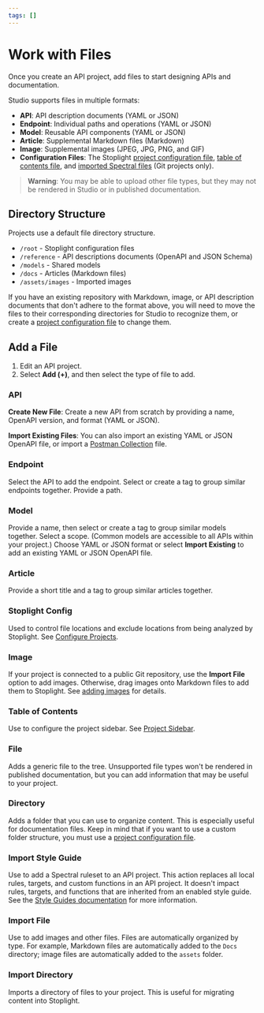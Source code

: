 ```yaml
---
tags: []
---
```


# Work with Files

Once you create an API project, add files to start designing APIs and documentation. 

Studio supports files in multiple formats:

- **API**: API description documents (YAML or JSON)
- **Endpoint**: Individual paths and operations (YAML or JSON)
- **Model**: Reusable API components (YAML or JSON)
- **Article**: Supplemental Markdown files (Markdown)
- **Image**: Supplemental images (JPEG, JPG, PNG, and GIF)
- **Configuration Files**: The Stoplight [project configuration file](../2.-workspaces/c.config.md), [table of contents file](../4.-documentation/Sidebar/d.table-of-contents.md), and [imported Spectral files](../2a.-style-guides/style-guides-and-git.md) (Git projects only). 

<!-- theme: Warning -->
>**Warning**: You may be able to upload other file types, but they may not be rendered in Studio or in published documentation.

## Directory Structure

Projects use a default file directory structure. 

- `/root` - Stoplight configuration files
- `/reference` - API descriptions documents (OpenAPI and JSON Schema)
- `/models` - Shared models
- `/docs` - Articles (Markdown files)
- `/assets/images` - Imported images

If you have an existing repository with Markdown, image, or API description documents that don't adhere to the format above, you will need to move the files to their corresponding directories for Studio to recognize them, or create a [project configuration file](../2.-workspaces/c.config.md) to change them.

## Add a File

1. Edit an API project.
2. Select **Add (+)**, and then select the type of file to add.

### API

**Create New File**: Create a new API from scratch by providing a name, OpenAPI version, and format (YAML or JSON).

**Import Existing Files**: You can also import an existing YAML or JSON OpenAPI file, or import a [Postman Collection](../6.-migrations/postman.md) file.

### Endpoint

Select the API to add the endpoint. Select or create a tag to group similar endpoints together. Provide a path. 

### Model

Provide a name, then select or create a tag to group similar models together. Select a scope. (Common models are accessible to all APIs within your project.) Choose YAML or JSON format or select **Import Existing** to add an existing YAML or JSON OpenAPI file.

### Article

Provide a short title and a tag to group similar articles together.

### Stoplight Config

Used to control file locations and exclude locations from being analyzed by Stoplight. See [Configure Projects](../2.-workspaces/c.config.md).

### Image

If your project is connected to a public Git repository, use the **Import File** option to add images. Otherwise, drag images onto Markdown files to add them to Stoplight. See [adding images](../4.-documentation/f.adding-images.md) for details.

### Table of Contents

Use to configure the project sidebar. See [Project Sidebar](../4.-documentation/Sidebar/a.customize-sidebar.md).

### File

Adds a generic file to the tree. Unsupported file types won't be rendered in published documentation, but you can add information that may be useful to your project.

### Directory

Adds a folder that you can use to organize content. This is especially useful for documentation files. Keep in mind that if you want to use a custom folder structure, you must use a [project configuration file](../2.-workspaces/c.config.md).

### Import Style Guide

Use to add a Spectral ruleset to an API project. This action replaces all local rules, targets, and custom functions in an API project. It doesn't impact rules, targets, and functions that are inherited from an enabled style guide. See the [Style Guides documentation](../2a.-style-guides/a.style-guide-projects.md) for more information.

### Import File

Use to add images and other files. Files are automatically organized by type. For example, Markdown files are automatically added to the `Docs` directory; image files are automatically added to the `assets` folder. 

### Import Directory

Imports a directory of files to your project. This is useful for migrating content into Stoplight. 


